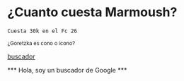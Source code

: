 # ¿Cuanto cuesta Marmoush?

```Cuesta 30k en el Fc 26```

<sup> ¿Goretzka es cono o ícono? </sup>

[buscador](https://www.youtube.com/watch?v=SlPhMPnQ58k)

*** Hola, soy un buscador de Google ***